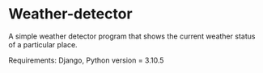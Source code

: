 # Weather-detector
A simple weather detector program that shows the current weather status of a particular place.

Requirements:
Django,
Python version = 3.10.5
